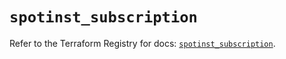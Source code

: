# `spotinst_subscription`

Refer to the Terraform Registry for docs: [`spotinst_subscription`](https://registry.terraform.io/providers/spotinst/spotinst/1.180.1/docs/resources/subscription).
